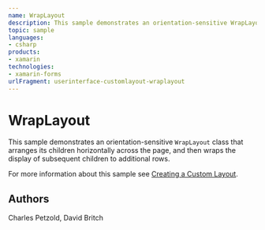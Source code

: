 ```yaml
---
name: WrapLayout
description: This sample demonstrates an orientation-sensitive WrapLayout class that arranges its children horizontally across the page, and then wraps the display of subsequent children to additional rows. For more information about this sample see Creating a Custom Layout.
topic: sample
languages:
- csharp
products:
- xamarin
technologies:
- xamarin-forms
urlFragment: userinterface-customlayout-wraplayout
---
```

WrapLayout
==========

This sample demonstrates an orientation-sensitive `WrapLayout` class that arranges its children horizontally across the page, and then wraps the display of subsequent children to additional rows.

For more information about this sample see [Creating a Custom Layout](https://developer.xamarin.com/guides/xamarin-forms/user-interface/layouts/custom/).

Authors
-------

Charles Petzold, David Britch
